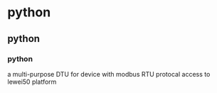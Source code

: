 # python
## python
### python
a multi-purpose DTU for  device with modbus RTU protocal access to lewei50 platform
